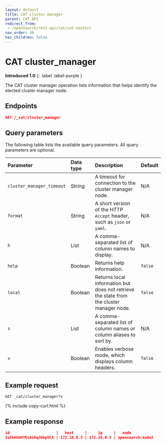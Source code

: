 ```yaml
---
layout: default
title: CAT cluster manager
parent: CAT API
redirect_from:
 - /opensearch/rest-api/cat/cat-master/
nav_order: 30
has_children: false
---
```


# CAT cluster_manager
**Introduced 1.0**
{: .label .label-purple }

The CAT cluster manager operation lists information that helps identify the elected cluster manager node.


<!-- spec_insert_start
api: cat.cluster_manager
component: endpoints
-->
## Endpoints
```json
GET /_cat/cluster_manager
```
<!-- spec_insert_end -->


<!-- spec_insert_start
api: cat.cluster_manager
component: query_parameters
columns: Parameter, Data type, Description, Default
include_deprecated: false
-->
## Query parameters

The following table lists the available query parameters. All query parameters are optional.

| Parameter | Data type | Description | Default |
| :--- | :--- | :--- | :--- |
| `cluster_manager_timeout` | String | A timeout for connection to the cluster manager node. | N/A |
| `format` | String | A short version of the HTTP `Accept` header, such as `json` or `yaml`. | N/A |
| `h` | List | A comma-separated list of column names to display. | N/A |
| `help` | Boolean | Returns help information. | `false` |
| `local` | Boolean | Returns local information but does not retrieve the state from the cluster manager node. | `false` |
| `s` | List | A comma-separated list of column names or column aliases to sort by. | N/A |
| `v` | Boolean | Enables verbose mode, which displays column headers. | `false` |


<!-- spec_insert_end -->


## Example request

```
GET _cat/cluster_manager?v
```
{% include copy-curl.html %}

## Example response

```json
id                     |   host     |     ip     |   node
ZaIkkUd4TEiAihqJGkp5CA | 172.18.0.3 | 172.18.0.3 | opensearch-node2
```